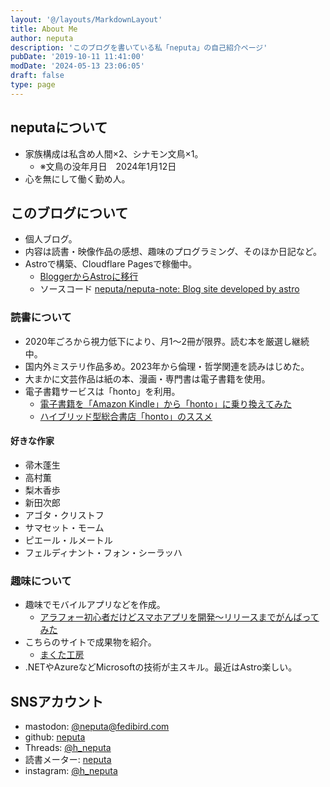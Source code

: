 ```yaml
---
layout: '@/layouts/MarkdownLayout'
title: About Me
author: neputa
description: 'このブログを書いている私「neputa」の自己紹介ページ'
pubDate: '2019-10-11 11:41:00'
modDate: '2024-05-13 23:06:05'
draft: false
type: page
---
```


## neputaについて

- 家族構成は私含め人間×2、シナモン文鳥×1。
  - ※文鳥の没年月日　2024年1月12日
- 心を無にして働く勤め人。

## このブログについて

- 個人ブログ。
- 内容は読書・映像作品の感想、趣味のプログラミング、そのほか日記など。
- Astroで構築、Cloudflare Pagesで稼働中。
  - [BloggerからAstroに移行](/2024/07/migrated-blogger-to-astro/)
  - ソースコード [neputa/neputa-note: Blog site developed by astro](https://github.com/neputa/neputa-note)

### 読書について

- 2020年ごろから視力低下により、月1〜2冊が限界。読む本を厳選し継続中。
- 国内外ミステリ作品多め。2023年から倫理・哲学関連を読みはじめた。
- 大まかに文芸作品は紙の本、漫画・専門書は電子書籍を使用。
- 電子書籍サービスは「honto」を利用。
  - [電子書籍を「Amazon Kindle」から「honto」に乗り換えてみた](/2017/07/amazon-kindle-honto/)
  - [ハイブリッド型総合書店「honto」のススメ](/2022/01/i-recommend-honto/)

#### 好きな作家

- 帚木蓬生
- 高村薫
- 梨木香歩
- 新田次郎
- アゴタ・クリストフ
- サマセット・モーム
- ピエール・ルメートル
- フェルディナント・フォン・シーラッハ

### 趣味について

- 趣味でモバイルアプリなどを作成。
  - [アラフォー初心者だけどスマホアプリを開発～リリースまでがんばってみた](/2021/02/onethird-release/)
- こちらのサイトで成果物を紹介。
  - [まくた工房](https://www.makuta-kobo.net/)
- .NETやAzureなどMicrosoftの技術が主スキル。最近はAstro楽しい。

## SNSアカウント

- mastodon: [@neputa@fedibird.com](https://fedibird.com/@neputa)
- github: [neputa](https://github.com/neputa)
- Threads: [@h_neputa](https://www.threads.net/@h_neputa)
- 読書メーター: [neputa](https://bookmeter.com/users/537950)
- instagram: [@h_neputa](https://www.instagram.com/h_neputa/)
